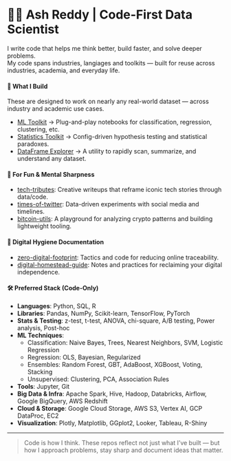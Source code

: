 # 👨‍💻 Ash Reddy | Code-First Data Scientist

I write code that helps me think better, build faster, and solve deeper problems.  
My code spans industries, langiages and toolkits — built for reuse across industries, academia, and everyday life.

#### 🧱 What I Build
These are designed to work on nearly any real-world dataset — across industry and academic use cases.
- [ML Toolkit](https://github.com/ashrithssreddy/ml-toolkit) → Plug-and-play notebooks for classification, regression, clustering, etc.
- [Statistics Toolkit](https://github.com/ashrithssreddy/statistics-toolkit) → Config-driven hypothesis testing and statistical paradoxes.
- [DataFrame Explorer](https://github.com/ashrithssreddy/dataframe-explorer) → A utility to rapidly scan, summarize, and understand any dataset.

#### 🧠 For Fun & Mental Sharpness

- [tech-tributes](https://github.com/ashrithssreddy/tech-tributes): Creative writeups that reframe iconic tech stories through data/code.
- [times-of-twitter](https://github.com/ashrithssreddy/times-of-twitter): Data-driven experiments with social media and timelines.
- [bitcoin-utils](https://github.com/ashrithssreddy/bitcoin-utils): A playground for analyzing crypto patterns and building lightweight tooling.

#### 🔐 Digital Hygiene Documentation

- [zero-digital-footprint](https://github.com/ashrithssreddy/zero-digital-footprint): Tactics and code for reducing online traceability.
- [digital-homestead-guide](https://github.com/ashrithssreddy/digital-homestead-guide): Notes and practices for reclaiming your digital independence.

#### 🛠 Preferred Stack (Code-Only)

- **Languages**: Python, SQL, R  
- **Libraries**: Pandas, NumPy, Scikit-learn, TensorFlow, PyTorch  
- **Stats & Testing**: z-test, t-test, ANOVA, chi-square, A/B testing, Power analysis, Post-hoc  
- **ML Techniques**: 
  - Classification: Naive Bayes, Trees, Nearest Neighbors, SVM, Logistic Regression  
  - Regression: OLS, Bayesian, Regularized  
  - Ensembles: Random Forest, GBT, AdaBoost, XGBoost, Voting, Stacking  
  - Unsupervised: Clustering, PCA, Association Rules  
- **Tools**: Jupyter, Git  
- **Big Data & Infra**: Apache Spark, Hive, Hadoop, Databricks, Airflow, Google BigQuery, AWS Redshift  
- **Cloud & Storage**: Google Cloud Storage, AWS S3, Vertex AI, GCP DataProc, EC2  
- **Visualization**: Plotly, Matplotlib, GGplot2, Looker, Tableau, R-Shiny  

---

> Code is how I think. These repos reflect not just what I’ve built — but how I approach problems, stay sharp and document ideas that matter.
